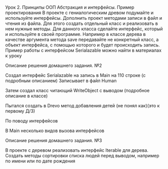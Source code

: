 Урок 2. Принципы ООП Абстракция и интерфейсы. Пример проектирования
В проекте с гениалогическим древом подумайте и используйте интерфейсы.
Дополнить проект методами записи в файл и чтения из файла. Для этого создать отдельный класс и реализовать в нем нужные методы. Для данного класса сделайте интерфейс, который и используйте в своей программе. Например в классе дерева в качестве аргумента метода save передавайте не конкретный класс, а объект интерфейса, с помощью которого и
будет происходить запись. Пример работы с интерфейсом Serialazable можно найти в материалах к уроку

Описание решения домашнего задания. №2

Создал интерфейс Serialazable на запись в Main на 110 строке (с подробным описанием) Записывает в файл Human

Затем создал класс читающий WriteObject с выводом (подробное описание в классе)

Пытался создать в Drevo метод добавления детей (не понял как)(это к первому Д/З)

По поводу интерфейсов

В Main несколько видов вызова интерфейсов

Описание решения домашнего задания. №3

В проекте с деревом реализовать интерфейс Iterable для дерева.
Создать методы сортировки списка людей перед выводом, например по имени или по дате рождения


